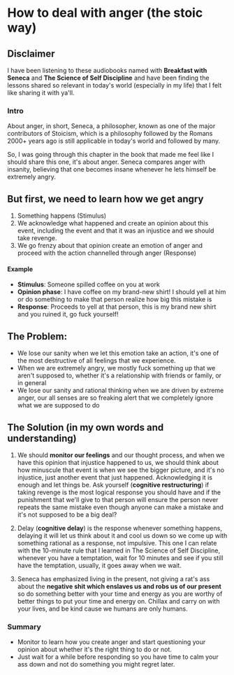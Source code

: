 # How to deal with anger (the stoic way)

## Disclaimer

I have been listening to these audiobooks named with **Breakfast with Seneca** and **The Science of Self Discipline** and have been finding the lessons shared so relevant in today's world (especially in my life) that I felt like sharing it with ya'll.

### Intro

About anger, in short, Seneca, a philosopher, known as one of the major contributors of Stoicism, which is a philosophy followed by the Romans 2000+ years ago is still applicable in today's world and followed by many.

So, I was going through this chapter in the book that made me feel like I should share this one, it's about anger.
Seneca compares anger with insanity, believing that one becomes insane whenever he lets himself be extremely angry.

## But first, we need to learn how we get angry

1. Something happens (Stimulus)
2. We acknowledge what happened and create an opinion about this event, including the event and that it was an injustice and we should take revenge.
3. We go frenzy about that opinion create an emotion of anger and proceed with the action channelled through anger (Response)

#### Example

- **Stimulus**: Someone spilled coffee on you at work
- **Opinion phase**: I have coffee on my brand-new shirt! I should yell at him or do something to make that person realize how big this mistake is
- **Response**: Proceeds to yell at that person, this is my brand new shirt and you ruined it, go fuck yourself!

## The Problem:

- We lose our sanity when we let this emotion take an action, it's one of the most destructive of all feelings that we experience.
- When we are extremely angry, we mostly fuck something up that we aren't supposed to, whether it's a relationship with friends or family, or in general
- We lose our sanity and rational thinking when we are driven by extreme anger, our all senses are so freaking alert that we completely ignore what we are supposed to do

## The Solution (in my own words and understanding)

1. We should **monitor our feelings** and our thought process, and when we have this opinion that injustice happened to us, we should think about how minuscule that event is when we see the bigger picture, and it's no injustice, just another event that just happened. Acknowledging it is enough and let things be. Ask yourself (**cognitive restructuring**) if taking revenge is the most logical response you should have and if the punishment that we'll give to that person will ensure the person never repeats the same mistake even though anyone can make a mistake and it's not supposed to be a big deal?

2. Delay (**cognitive delay**) is the response whenever something happens, delaying it will let us think about it and cool us down so we come up with something rational as a response, not impulsive. This one I can relate with the 10-minute rule that I learned in The Science of Self Discipline, whenever you have a temptation, wait for 10 minutes and see if you still have the temptation, usually, it goes away when we wait.

3. Seneca has emphasized living in the present, not giving a rat's ass about the **negative shit which enslaves us and robs us of our present** so do something better with your time and energy as you are worthy of better things to put your time and energy on. Chillax and carry on with your lives, and be kind cause we humans are only humans.

### Summary

- Monitor to learn how you create anger and start questioning your opinion about whether it's the right thing to do or not.
- Just wait for a while before responding so you have time to calm your ass down and not do something you might regret later.
